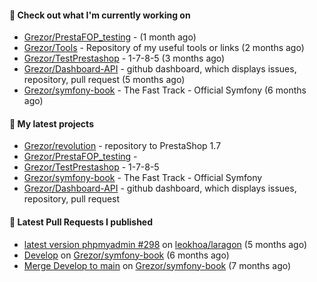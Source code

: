 #### 👷 Check out what I'm currently working on

- [Grezor/PrestaFOP_testing](https://github.com/Grezor/PrestaFOP_testing) -  (1 month ago)
- [Grezor/Tools](https://github.com/Grezor/Tools) - Repository of my useful tools or links (2 months ago)
- [Grezor/TestPrestashop](https://github.com/Grezor/TestPrestashop) - 1-7-8-5 (3 months ago)
- [Grezor/Dashboard-API](https://github.com/Grezor/Dashboard-API) - github dashboard, which displays issues, repository, pull request (5 months ago)
- [Grezor/symfony-book](https://github.com/Grezor/symfony-book) - The Fast Track - Official Symfony (6 months ago)

#### 🌱 My latest projects

- [Grezor/revolution](https://github.com/Grezor/revolution) - repository to PrestaShop 1.7
- [Grezor/PrestaFOP_testing](https://github.com/Grezor/PrestaFOP_testing) - 
- [Grezor/TestPrestashop](https://github.com/Grezor/TestPrestashop) - 1-7-8-5
- [Grezor/symfony-book](https://github.com/Grezor/symfony-book) - The Fast Track - Official Symfony
- [Grezor/Dashboard-API](https://github.com/Grezor/Dashboard-API) - github dashboard, which displays issues, repository, pull request

#### 🔨 Latest Pull Requests I published

- [latest version phpmyadmin #298](https://github.com/leokhoa/laragon/pull/299) on [leokhoa/laragon](https://github.com/leokhoa/laragon) (5 months ago)
- [Develop](https://github.com/Grezor/symfony-book/pull/2) on [Grezor/symfony-book](https://github.com/Grezor/symfony-book) (6 months ago)
- [Merge Develop to main](https://github.com/Grezor/symfony-book/pull/1) on [Grezor/symfony-book](https://github.com/Grezor/symfony-book) (7 months ago)
